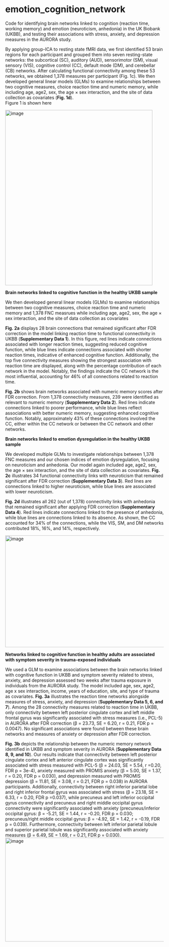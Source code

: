 # emotion_cognition_network
Code for identifying brain networks linked to cognition (reaction time, working memory) and emotion (neuroticism, anhedonia) in the UK Biobank (UKBB), and testing their associations with stress, anxiety, and depression measures in the AURORA study.


By applying group-ICA to resting state fMRI data, we first identified 53 brain regions for each participant and grouped them into seven resting-state networks: the subcortical (SC), auditory (AUD), sensorimotor (SM), visual sensory (VIS), cognitive control (CC), default mode (DM), and cerebellar (CB) networks. After calculating functional connectivity among these 53 networks, we obtained 1,378 measures per participant (Fig. 1c). We then developed general linear models (GLMs) to examine relationships between two cognitive measures, choice reaction time  and numeric memory, while including age, age2, sex, the age × sex interaction, and the site of data collection as covariates (**Fig. 1d**).  
Figure 1 is shown here

<img width="468" height="555" alt="image" src="https://github.com/user-attachments/assets/e103cd3a-d28a-4c97-9961-e75acf77718e" />

**Brain networks linked to cognitive function in the healthy UKBB sample**

We then developed general linear models (GLMs) to examine relationships between two cognitive measures, choice reaction time  and numeric memory and 1,378 FNC measrues while including age, age2, sex, the age × sex interaction, and the site of data collection as covariates  

**Fig. 2a** displays 28 brain connections that remained significant after FDR correction in the model linking reaction time to functional connectivity in UKBB (**Supplementary Data 1**). In this figure, red lines indicate connections associated with longer reaction times, suggesting reduced cognitive function, while blue lines indicate connections associated with shorter reaction times, indicative of enhanced cognitive function. Additionally, the top five connectivity measures showing the strongest association with reaction time are displayed, along with the percentage contribution of each network in the model. Notably, the findings indicate the CC network is the most influential, accounting for 46% of all connections related to reaction time. 

**Fig. 2b** shows brain networks associated with numeric memory scores after FDR correction. From 1,378 connectivity measures, 239 were identified as relevant to numeric memory (**Supplementary Data 2**). Red lines indicate connections linked to poorer performance, while blue lines reflect associations with better numeric memory, suggesting enhanced cognitive function.  Notably, approximately 43% of these connections involved the CC, either within the CC network or between the CC network and other networks. 


**Brain networks linked to emotion dysregulation in the healthy UKBB sample**

We developed multiple GLMs to investigate relationships between 1,378 FNC measures and our chosen indices of emotion dysregulation, focusing on neuroticism and anhedonia. Our model again included age, age2, sex, the age × sex interaction, and the site of data collection as covariates. **Fig. 2c** illustrates 34 functional connectivity links with neuroticism that remained significant after FDR correction (**Supplementary Data 3**). Red lines are connections linked to higher neuroticism, while blue lines are associated with lower neuroticism.

**Fig. 2d** illustrates all 262 (out of 1,378) connectivity links with anhedonia that remained significant after applying FDR correction (**Supplementary Data 4**). Red lines indicate connections linked to the presence of anhedonia, while blue lines are connections linked to its absence. As shown, the CC accounted for 34% of the connections, while the VIS, SM, and DM networks contributed 18%, 16%, and 14%, respectively. 

<img width="595" height="354" alt="image" src="https://github.com/user-attachments/assets/aa0e7654-c1db-495d-a296-404e49f6c7b9" />

**Networks linked to cognitive function in healthy adults are associated with symptom severity in trauma-exposed individuals**

We used a GLM to examine associations between the brain networks linked with cognitive function in UKBB and symptom severity related to stress, anxiety, and depression assessed two weeks after trauma exposure in individuals from the AURORA study. The model included age, sex, age2, age x sex interaction, income, years of education, site, and type of trauma as covariates. **Fig. 3a** illustrates the reaction time networks alongside measures of stress, anxiety, and depression (**Supplementary Data 5, 6, and 7**). Among the 28 connectivity measures related to reaction time in UKBB, only connectivity between left posterior cingulate cortex and left middle frontal gyrus was significantly associated with stress measures (i.e., PCL-5) in AURORA after FDR correction (β = 23.73, SE = 6.20, r = 0.21, FDR p = 0.0047). No significant associations were found between these brain networks and measures of anxiety or depression after FDR correction.

**Fig. 3b** depicts the relationship between the numeric memory network identified in UKBB and symptom severity in AURORA (**Supplementary Data 8, 9, and 10**). Our results indicate that connectivity between left posterior cingulate cortex and left anterior cingulate cortex was significantly associated with  stress measured with PCL-5 (β = 24.03, SE = 5.54, r =0.20, FDR p = 3e-4), anxiety measured with PROMIS anxiety  (β = 5.00, SE = 1.37, r = 0.20, FDR p = 0.030), and depression measured with PROMIS depression (β = 11.81, SE = 3.08, r = 0.21, FDR p = 0.038) in AURORA participants. Additionally, connectivity between right inferior parietal lobe and right inferior frontal gyrus was associated with stress (β = 23.18, SE = 6.33, r = 0.20, FDR p =0.037), while precuneus and left inferior occipital gyrus connectivity and precuneus and right middle occipital gyrus connectivity were significantly associated with anxiety (precuneus/inferior occipital gyrus: β = -5.21, SE = 1.44, r = -0.20, FDR p = 0.030; precuneus/right middle occipital gyrus: β = -4.92, SE = 1.42, r = -0.19, FDR p = 0.039). Furthermore, connectivity between left inferior parietal lobule and superior parietal lobule was significantly associated with anxiety measures (β = 6.49, SE = 1.69, r = 0.21, FDR p = 0.030).
<img width="612" height="329" alt="image" src="https://github.com/user-attachments/assets/a5786728-7d5b-4fdf-8fe8-fdb63d217d76" />



